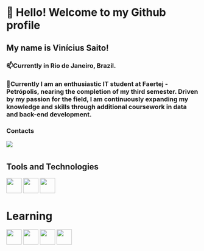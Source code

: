 # 👋 Hello! Welcome to my Github profile
##  My name is Vinícius Saito! 
### 📫Currently in Rio de Janeiro, Brazil.
### 🔭Currently I am an enthusiastic IT student at Faertej - Petrópolis, nearing the completion of my third semester. Driven by my passion for the field, I am continuously expanding my knowledge and skills through additional coursework in data and back-end development.
### Contacts
<a href="www.linkedin.com/in/vinícius-saito-0580a1289" target="_blank"><img loading="lazy" src="https://img.shields.io/badge/-LinkedIn-%230077B5?style=for-the-badge&logo=linkedin&logoColor=white" target="_blank"></a>  
#
## Tools and Technologies
<img loading="lazy" src="https://cdn.jsdelivr.net/gh/devicons/devicon/icons/git/git-original.svg" width="40" height="40"/> <img src="https://cdn.jsdelivr.net/gh/devicons/devicon@latest/icons/c/c-original.svg" width="40" height="40"/> <img src="https://cdn.jsdelivr.net/gh/devicons/devicon@latest/icons/cplusplus/cplusplus-original.svg" width="40" height="40" /> 
          
          
          

# Learning 
<img src="https://cdn.jsdelivr.net/gh/devicons/devicon@latest/icons/python/python-original-wordmark.svg" width="40" height="40" />  <img src="https://cdn.jsdelivr.net/gh/devicons/devicon@latest/icons/mysql/mysql-original.svg" width="40" height="40"/> <img src="https://cdn.jsdelivr.net/gh/devicons/devicon@latest/icons/dbeaver/dbeaver-original.svg" width="40" height="40" /> <img src="https://cdn.jsdelivr.net/gh/devicons/devicon@latest/icons/java/java-original.svg" width="40" height="40" />






          
          
          







<!--
**saitovini/saitovini** is a ✨ _special_ ✨ repository because its `README.md` (this file) appears on your GitHub profile.

Here are some ideas to get you started:

- 🔭 I’m currently working on ...
- 🌱 I’m currently learning ...
- 👯 I’m looking to collaborate on ...
- 🤔 I’m looking for help with ...
- 💬 Ask me about ...
- 📫 How to reach me: ...
- 😄 Pronouns: ...
- ⚡ Fun fact: ...
-->
